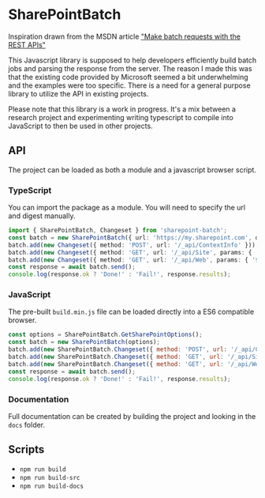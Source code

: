 # SharePointBatch
Inspiration drawn from the MSDN article ["Make batch requests with the REST APIs"](https://msdn.microsoft.com/en-us/library/office/dn903506.aspx)

This Javascript library is supposed to help developers efficiently build batch jobs and parsing the response from the server. The reason I made this was that the existing code provided by Microsoft seemed a bit underwhelming and the examples were too specific. There is a need for a general purpose library to utilize the API in existing projects.

Please note that this library is a work in progress. It's a mix between a research project and experimenting writing typescript to compile into JavaScript to then be used in other projects.

## API
The project can be loaded as both a module and a javascript browser script.

### TypeScript
You can import the package as a module. You will need to specify the url and digest manually.

```typescript
import { SharePointBatch, Changeset } from 'sharepoint-batch';
const batch = new SharePointBatch({ url: 'https://my.sharepoint.com', digest: '...' });
batch.add(new Changeset({ method: 'POST', url: '/_api/ContextInfo' }));
batch.add(new Changeset({ method: 'GET', url: '/_api/Site', params: { '$select': 'Id, Url, ReadOnly, WriteLocked' } }));
batch.add(new Changeset({ method: 'GET', url: '/_api/Web', params: { '$select': 'Id, Title, WebTemplate, Created' } }));
const response = await batch.send();
console.log(response.ok ? 'Done!' : 'Fail!', response.results);
```

### JavaScript
The pre-built `build.min.js` file can be loaded directly into a ES6 compatible browser.

```javascript
const options = SharePointBatch.GetSharePointOptions();
const batch = new SharePointBatch(options);
batch.add(new SharePointBatch.Changeset({ method: 'POST', url: '/_api/ContextInfo' }));
batch.add(new SharePointBatch.Changeset({ method: 'GET', url: '/_api/Site', params: { '$select': 'Id, Url, ReadOnly, WriteLocked' } }));
batch.add(new SharePointBatch.Changeset({ method: 'GET', url: '/_api/Web', params: { '$select': 'Id, Title, WebTemplate, Created' } }));
const response = await batch.send();
console.log(response.ok ? 'Done!' : 'Fail!', response.results);
```

### Documentation
Full documentation can be created by building the project and looking in the `docs` folder.

## Scripts
- `npm run build`
- `npm run build-src`
- `npm run build-docs`

